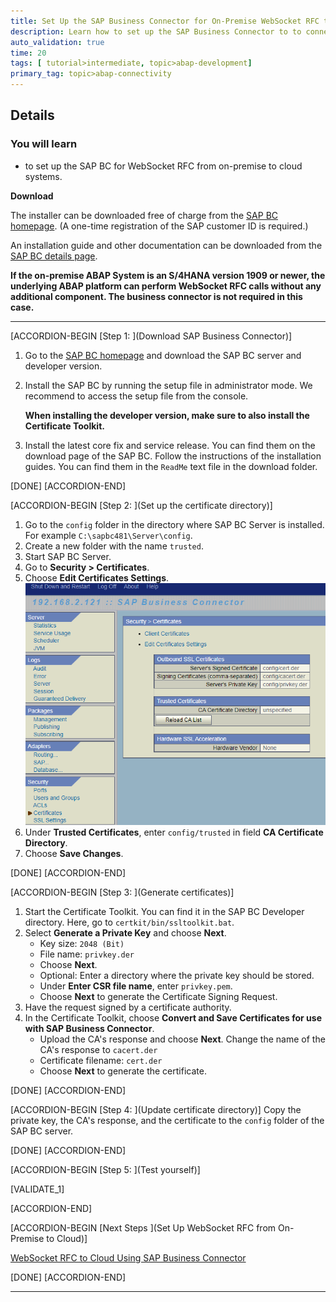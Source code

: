 ```yaml
---
title: Set Up the SAP Business Connector for On-Premise WebSocket RFC to Cloud
description: Learn how to set up the SAP Business Connector to to connect an on-premise system prior to 1909 to cloud using WebSocket RFC.
auto_validation: true
time: 20
tags: [ tutorial>intermediate, topic>abap-development]
primary_tag: topic>abap-connectivity
---
```



## Details
### You will learn
- to set up the SAP BC for WebSocket RFC from on-premise to cloud systems.

**Download**

The installer can be downloaded free of charge from the [SAP BC homepage](https://support.sap.com/sbc-download). (A one-time registration of the SAP customer ID is required.)

An installation guide and other documentation can be downloaded from the [SAP BC details page](https://support.sap.com/en/product/connectors/bc/details.html).

**If the on-premise ABAP System is an S/4HANA version 1909 or newer, the underlying ABAP platform can perform WebSocket RFC calls without any additional component. The business connector is not required in this case.**

---

[ACCORDION-BEGIN [Step 1: ](Download SAP Business Connector)]

1. Go to the [SAP BC homepage](https://support.sap.com/sbc-download) and download the SAP BC server and developer version.
2. Install the SAP BC by running the setup file in administrator mode. We recommend to access the setup file from the console.

    **When installing the developer version, make sure to also install the Certificate Toolkit.**

3. Install the latest core fix and service release. You can find them on the download page of the SAP BC. Follow the instructions of the installation guides. You can find them in the `ReadMe` text file in the download folder.


[DONE]
[ACCORDION-END]

[ACCORDION-BEGIN [Step 2: ](Set up the certificate directory)]

1. Go to the `config` folder in the directory where SAP BC Server is installed. For example `C:\sapbc481\Server\config`.
2. Create a new folder with the name `trusted`.
3. Start SAP BC Server.
4. Go to **Security > Certificates**.
5. Choose **Edit Certificates Settings**.
  ![System URL](setupbc1.png)
6. Under **Trusted Certificates**, enter `config/trusted` in field **CA Certificate Directory**.
7. Choose **Save Changes**.

[DONE]
[ACCORDION-END]


[ACCORDION-BEGIN [Step 3: ](Generate certificates)]

1. Start the Certificate Toolkit. You can find it in the SAP BC Developer directory. Here, go to `certkit/bin/ssltoolkit.bat`.
2. Select **Generate a Private Key** and choose **Next**.
    - Key size: `2048 (Bit)`
    - File name: `privkey.der`
    - Choose **Next**.
    - Optional: Enter a directory where the private key should be stored.
    - Under **Enter CSR file name**, enter `privkey.pem`.
    - Choose **Next** to generate the Certificate Signing Request.
3. Have the request signed by a certificate authority.
4. In the Certificate Toolkit, choose **Convert and Save Certificates for use with SAP Business Connector**.
    - Upload the CA's response and choose **Next**. Change the name of the CA's response to `cacert.der`
    - Certificate filename: `cert.der`
    - Choose **Next** to generate the certificate.

[DONE]
[ACCORDION-END]

[ACCORDION-BEGIN [Step 4: ](Update certificate directory)]
Copy the private key, the CA's response, and the certificate to the `config` folder of the SAP BC server.



[DONE]
[ACCORDION-END]


[ACCORDION-BEGIN [Step 5: ](Test yourself)]

[VALIDATE_1]

[ACCORDION-END]

[ACCORDION-BEGIN [Next Steps ](Set Up WebSocket RFC from On-Premise to Cloud)]

[WebSocket RFC to Cloud Using SAP Business Connector](abap-websocket-rfc-bc)




[DONE]
[ACCORDION-END]





---
